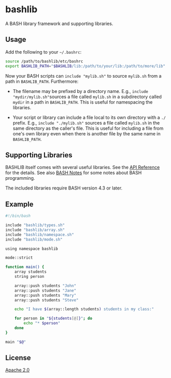# bashlib
A BASH library framework and supporting libraries.


## Usage
Add the following to your `~/.bashrc`:

```bash
source /path/to/bashlib/etc/bashrc
export BASHLIB_PATH="$BASHLIB/lib:/path/to/your/lib:/path/to/more/lib"
```

Now your BASH scripts can `include "mylib.sh"` to source `mylib.sh` from a path
in `BASHLIB_PATH`.  Furthermore:

* The filename may be prefixed by a directory name.  E.g., `include
  "mydir/mylib.sh"`sources a file called `mylib.sh` in a subdirectory called
  `mydir` in a path in `BASHLIB_PATH`.  This is useful for namespacing the
  libraries.

* Your script or library can include a file local to its own directory with a
  `./` prefix.  E.g., `include "./mylib.sh"` sources a file called `mylib.sh`
  in the same directory as the caller's file.  This is useful for including a
  file from one's own library even when there is another file by the same name
  in `BASHLIB_PATH`.


## Supporting Libraries

BASHLIB itself comes with several useful libraries.  See the [API Reference]
for the details.  See also [BASH Notes] for some notes about BASH
programming.

The included libraries require BASH version 4.3 or later.


## Example

```bash
#!/bin/bash

include "bashlib/types.sh"
include "bashlib/array.sh"
include "bashlib/namespace.sh"
include "bashlib/mode.sh"

using namespace bashlib

mode::strict

function main() {
    array students 
    string person

    array::push students "John"
    array::push students "Jane"
    array::push students "Mary"
    array::push students "Steve"

    echo "I have $(array::length students) students in my class:"

    for person in "${students[@]}"; do
        echo "* $person"
    done
}

main "$@"
```


## License

[Apache 2.0]


[Apache 2.0]: <https://github.com/markuskimius/bashlib/blob/master/LICENSE>
[API Reference]: <https://github.com/markuskimius/bashlib/blob/master/doc/api.md>
[BASH Notes]: <https://github.com/markuskimius/bashlib/blob/master/doc/bash.md>

